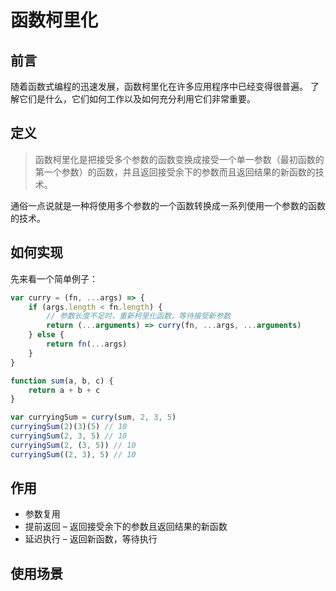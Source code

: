 # 函数柯里化

## 前言
随着函数式编程的迅速发展，函数柯里化在许多应用程序中已经变得很普遍。 了解它们是什么，它们如何工作以及如何充分利用它们非常重要。

## 定义
> 函数柯里化是把接受多个参数的函数变换成接受一个单一参数（最初函数的第一个参数）的函数，并且返回接受余下的参数而且返回结果的新函数的技术。

通俗一点说就是一种将使用多个参数的一个函数转换成一系列使用一个参数的函数的技术。

## 如何实现
先来看一个简单例子：
```js
var curry = (fn, ...args) => {
    if (args.length < fn.length) {
        // 参数长度不足时，重新柯里化函数，等待接受新参数
        return (...arguments) => curry(fn, ...args, ...arguments)
    } else {
        return fn(...args)
    }
}

function sum(a, b, c) {
    return a + b + c
}

var curryingSum = curry(sum, 2, 3, 5)
curryingSum(2)(3)(5) // 10
curryingSum(2, 3, 5) // 10
curryingSum(2, (3, 5)) // 10
curryingSum((2, 3), 5) // 10
```

## 作用

* 参数复用
* 提前返回 – 返回接受余下的参数且返回结果的新函数
* 延迟执行 – 返回新函数，等待执行

## 使用场景

